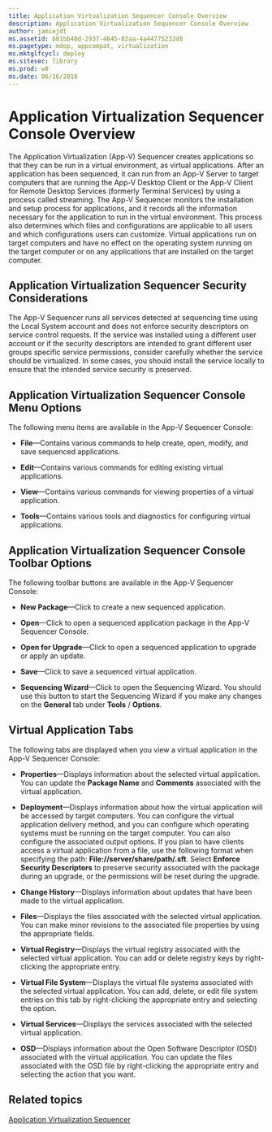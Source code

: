 ```yaml
---
title: Application Virtualization Sequencer Console Overview
description: Application Virtualization Sequencer Console Overview
author: jamiejdt
ms.assetid: 681bb40d-2937-4645-82aa-4a44775232d8
ms.pagetype: mdop, appcompat, virtualization
ms.mktglfcycl: deploy
ms.sitesec: library
ms.prod: w8
ms.date: 06/16/2016
---
```



# Application Virtualization Sequencer Console Overview


The Application Virtualization (App-V) Sequencer creates applications so that they can be run in a virtual environment, as virtual applications. After an application has been sequenced, it can run from an App-V Server to target computers that are running the App-V Desktop Client or the App-V Client for Remote Desktop Services (formerly Terminal Services) by using a process called streaming. The App-V Sequencer monitors the installation and setup process for applications, and it records all the information necessary for the application to run in the virtual environment. This process also determines which files and configurations are applicable to all users and which configurations users can customize. Virtual applications run on target computers and have no effect on the operating system running on the target computer or on any applications that are installed on the target computer.

## Application Virtualization Sequencer Security Considerations


The App-V Sequencer runs all services detected at sequencing time using the Local System account and does not enforce security descriptors on service control requests. If the service was installed using a different user account or if the security descriptors are intended to grant different user groups specific service permissions, consider carefully whether the service should be virtualized. In some cases, you should install the service locally to ensure that the intended service security is preserved.

## Application Virtualization Sequencer Console Menu Options


The following menu items are available in the App-V Sequencer Console:

-   **File**—Contains various commands to help create, open, modify, and save sequenced applications.

-   **Edit**—Contains various commands for editing existing virtual applications.

-   **View**—Contains various commands for viewing properties of a virtual application.

-   **Tools**—Contains various tools and diagnostics for configuring virtual applications.

## Application Virtualization Sequencer Console Toolbar Options


The following toolbar buttons are available in the App-V Sequencer Console:

-   **New Package**—Click to create a new sequenced application.

-   **Open**—Click to open a sequenced application package in the App-V Sequencer Console.

-   **Open for Upgrade**—Click to open a sequenced application to upgrade or apply an update.

-   **Save**—Click to save a sequenced virtual application.

-   **Sequencing Wizard**—Click to open the Sequencing Wizard. You should use this button to start the Sequencing Wizard if you make any changes on the **General** tab under **Tools** / **Options**.

## Virtual Application Tabs


The following tabs are displayed when you view a virtual application in the App-V Sequencer Console:

-   **Properties**—Displays information about the selected virtual application. You can update the **Package Name** and **Comments** associated with the virtual application.

-   **Deployment**—Displays information about how the virtual application will be accessed by target computers. You can configure the virtual application delivery method, and you can configure which operating systems must be running on the target computer. You can also configure the associated output options. If you plan to have clients access a virtual application from a file, use the following format when specifying the path: **File://server/share/path/.sft**. Select **Enforce Security Descriptors** to preserve security associated with the package during an upgrade, or the permissions will be reset during the upgrade.

-   **Change History**—Displays information about updates that have been made to the virtual application.

-   **Files**—Displays the files associated with the selected virtual application. You can make minor revisions to the associated file properties by using the appropriate fields.

-   **Virtual Registry**—Displays the virtual registry associated with the selected virtual application. You can add or delete registry keys by right-clicking the appropriate entry.

-   **Virtual File System**—Displays the virtual file systems associated with the selected virtual application. You can add, delete, or edit file system entries on this tab by right-clicking the appropriate entry and selecting the option.

-   **Virtual Services**—Displays the services associated with the selected virtual application.

-   **OSD**—Displays information about the Open Software Descriptor (OSD) associated with the virtual application. You can update the files associated with the OSD file by right-clicking the appropriate entry and selecting the action that you want.

## Related topics


[Application Virtualization Sequencer](application-virtualization-sequencer.md)

 

 





